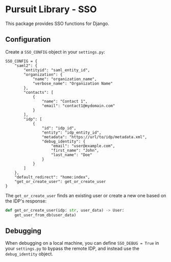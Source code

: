 # Pursuit Library - SSO

This package provides SSO functions for Django.


## Configuration

Create a `SSO_CONFIG` object in your `settings.py`:

```
SSO_CONFIG = {
    "saml2": {
        "entityid": "saml_entity_id",
        "organization": {
            "name": "organization_name",
            "verbose_name": "Organization Name"
        },
        "contacts": [
            {
                "name": "Contact 1",
                "email": "contact1@mydomain.com"
            }
        ],
        "idp": [
            {
                "id": "idp_id",
                "entity": "idp_entity_id",
                "metadata": "https://url/to/idp/metadata.xml",
                "debug_identity": {
                    "email": "user@example.com",
                    "first_name": "John",
                    "last_name": "Doe"
                }
            }
        ]
    },
    "default_redirect": "home:index",
    "get_or_create_user": get_or_create_user
}
```

The `get_or_create_user` finds an existing user or create a new one based on the IDP's response:

```py
def get_or_create_user(idp: str, user_data) -> User:
    get_user_from_db(user_data)
```

## Debugging

When debugging on a local machine, you can define `SSO_DEBUG = True` in your `settings.py` to bypass the remote IDP, and instead use the `debug_identity` object.
